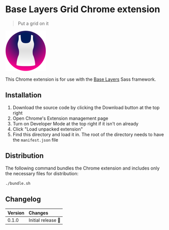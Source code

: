 # Base Layers Grid Chrome extension

> Put a grid on it

<img src="icon.png" style="max-width: 128px;" width="128" />

This Chrome extension is for use with the [Base Layers](https://github.com/tinacious/base-layers) Sass framework.


## Installation

1. Download the source code by clicking the Download button at the top right
2. Open Chrome's Extension management page
3. Turn on Developer Mode at the top right if it isn't on already
4. Click "Load unpacked extension"
5. Find this directory and load it in. The root of the directory needs to have the `manifest.json` file


## Distribution

The following command bundles the Chrome extension and includes only the necessary files for distribution:

```sh
./bundle.sh
```


## Changelog

| Version | Changes              |
| :------ | :------------------- |
| 0.1.0   | Initial release 🚀 |

